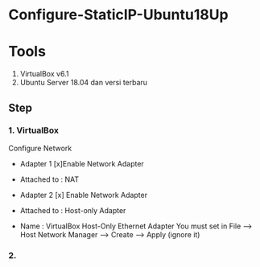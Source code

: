 # Configure-StaticIP-Ubuntu18Up

# Tools
1. VirtualBox v6.1
2. Ubuntu Server 18.04 dan versi terbaru

## Step 

### 1. VirtualBox

Configure Network
* Adapter 1
  [x]Enable Network Adapter

* Attached to : NAT

* Adapter 2
  [x] Enable Network Adapter

* Attached to : Host-only Adapter

* Name : VirtualBox Host-Only Ethernet Adapter
  You must set in File --> Host Network Manager --> Create --> Apply (ignore it)

### 2.
